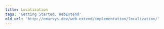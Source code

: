 ```yaml
---
title: Localization
tags: 'Getting Started, WebExtend'
old_url: 'http://emarsys.dev/web-extend/implementation/localization/'
---
```


